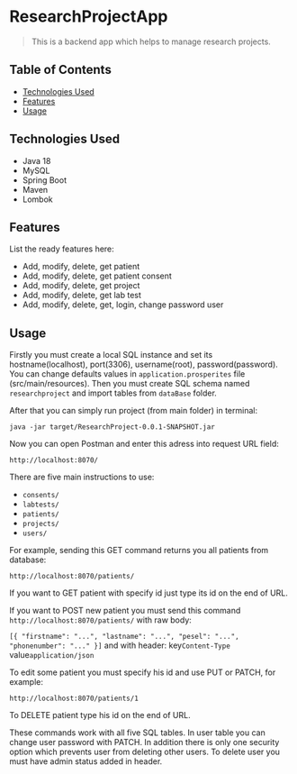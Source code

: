 # ResearchProjectApp
> This is a backend app which helps to manage research projects.

## Table of Contents
* [Technologies Used](#technologies-used)
* [Features](#features)
* [Usage](#usage)


## Technologies Used
- Java 18
- MySQL
- Spring Boot
- Maven
- Lombok


## Features
List the ready features here:
- Add, modify, delete, get patient
- Add, modify, delete, get patient consent
- Add, modify, delete, get project
- Add, modify, delete, get lab test
- Add, modify, delete, get, login, change password user


## Usage
Firstly you must create a local SQL instance and set its hostname(localhost), port(3306), username(root), password(password). You can change defaults values in `application.prosperites` file (src/main/resources).
Then you must create SQL schema named `researchproject` and import tables from `dataBase` folder.

After that you can simply run project (from main folder) in terminal:

`java -jar target/ResearchProject-0.0.1-SNAPSHOT.jar`

Now you can open Postman and enter this adress into request URL field:

`http://localhost:8070/`

There are five main instructions to use:

- `consents/`
- `labtests/`
- `patients/`
- `projects/`
- `users/`

For example, sending this GET command returns you all patients from database:

`http://localhost:8070/patients/`

If you want to GET patient with specify id just type its id on the end of URL.

If you want to POST new patient you must send this command
`http://localhost:8070/patients/`
with raw body:

`[{
"firstname": "...",
"lastname": "...",
"pesel": "...",
"phonenumber": "..."
}]`
and with header:
key`Content-Type`
value`application/json`

To edit some patient you must specify his id and use PUT or PATCH, for example:

`http://localhost:8070/patients/1`

To DELETE patient type his id on the end of URL.

These commands work with all five SQL tables.
In user table you can change user password with PATCH.
In addition there is only one security option which prevents user from deleting other users.
To delete user you must have admin status added in header.


